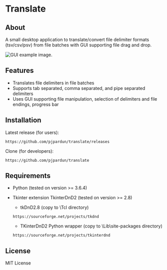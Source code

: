 # Translate

## About
A small desktop application to translate/convert file delimiter formats (tsv/csv/psv) from file batches with GUI supporting file drag and drop.

![GUI example image.](https://github.com/pjpardun/translate/blob/master/Translate%20GUI%20image.png)

## Features
- Translates file delimiters in file batches
- Supports tab separated, comma separated, and pipe separated delimiters
- Uses GUI supporting file manipulation, selection of delimiters and file endings, progress bar

## Installation
Latest release (for users): 
```
https://github.com/pjpardun/translate/releases
```
Clone (for developers):
```
https://github.com/pjpardun/translate
```

## Requirements 
- Python (tested on version >= 3.6.4)

- Tkinter extension TkinterDnD2 (tested on version >= 2.8)
    - tkDnD2.8 (copy to \Tcl directory)
    ```
    https://sourceforge.net/projects/tkdnd
    ```
    - TKinterDnD2 Python wrapper (copy to \Lib\site-packages directory)
    ```
    https://sourceforge.net/projects/tkinterdnd
    ```
## License
MIT License
